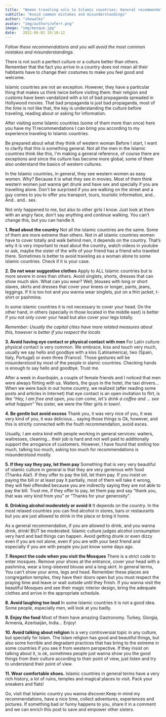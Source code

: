 ```yaml
---
title:  "Women traveling solo to Islamic countries: General recommendations"
subtitle: "Avoid common mistakes and misunderstandings"
author: "shewalks"
avatar: "img/authors/wferr.png"
image: "img/mozque.jpg"
date:   2021-06-02 19:10:12
---
```


*Follow these recommendations and you will avoid the most common mistakes and misunderstandings.*

There is not such a perfect culture or a culture better than others. Remember that the fact you arrive in a country does not mean all their habitants have to change their costumes to make you feel good and welcome. 

Islamic countries are not an exception. However, they have a particular thing that makes us think twice before visiting them: their religion and customs have been vandalized with a  lot of bad propaganda spreaded in Hollywood movies. That bad propaganda is just bad propaganda, most of the time is not like that, the key is understanding the culture before traveling, reading about or asking for information.

After visiting some Islamic countries (some of them more than once) here you have  my 11 recommendations I can bring you according to my experience traveling to Islamic countries.

Be prepared about what they think of western woman
Before I start, I want to clarify that this is something general. Not all the men in the Islamic countries think like this, I'm making a general reference, of course there are exceptions and since the culture has become more global, some of them also understand the basics of western cultures.

In the Islamic countries, in general, they see western women as easy women. Why? Because it is what they see in movies. Most of them think western women just wanna get drunk and have sex and specially if you are travelling alone. Don't be surprised if you are walking on the street and a guy comes to you to offer you transport, tours, touristic information, and.. And.. and.. sex. 

Not only happened to me, but also to other girls I know.  Just look at them with an angry face, don't say anything and continue walking. You can’t change this, but you can handle it.


**1. Read about the country**
Not all the islamic countries are the same. Some of them are more extreme than others. Not in all islamic countries women have to cover totally and walk behind men, it depends on the country. That’s why it is very important to read about the country, watch videos in youtube or ask, maybe the sister of the wife of your friend has a friend who traveled there. Sometimes  Is better to avoid traveling as a woman alone to some islamic countries. Check if it is your case.


**2. Do not wear suggestive clothes**
Apply to ALL Islamic countries but is more severe in ones than others.  Avoid singlets, shorts, dresses that can show much skin. What can you wear? Well, blouses with long or short slaves, skirts and dresses that cover your knees or longer, pants, jeans, leggings. If it is too hot and you wanna wear singlets, put on a thin jacket, t-shirt or pashmina. 

In some islamic countries it is not necessary to cover your head. On the other hand, in others (specially in those located in the middle east) is better if you not only cover your head but also cover your legs totally. 

*Remember: Usually the capital cities have more related measures about this, however is better if you respect the locals*


**3. Avoid having eye contact or physical contact with men**
For Latin culture physical contact is very common. We embrace, kiss and touch very much, usually we say hello and goodbye with a kiss (Latinamerica), two (Spain, Italy, Portugal) or even three (France). Those gestures will be misunderstood by most of the people in slamic countries. Checking hands is enough to say hello and goodbye. Trust me. 

After a week in *Aserbaján*, a couple of female friends and I noticed that men were always flirting with us.  Waiters, the guys in the hotel, the taxi drivers… When we were back in out home country, we realized (after reading some posts and articles in Internet) that eye contact is an open invitation to flirt, is like *“Hey, I am free and open, you can come, let's drink a coffee and … see what happen"* Yes sister, we were the filter girls in town!. 

**4. Be gentle but avoid excess**
Thank you, it was very nice of you, it was very kind of you, it was delicious… saying those things is Ok, however, and this is strictly connected with the fouth recommendation, avoid exces.  

Usually, I am extra kind with people working in general services: waiters, waitresses, cleaning… their job is hard and not well paid to additionally support the arrogance of customers. However, I have found that smiling too much, talking too much, asking too much for recommendations is misunderstood mostly.

**5. If they say they pay, let them pay**
Something that is very very beautiful of islamic culture in general is that they are very generous with food (Thanks Ala!). If they offer to pay the bill, let them pay. If you insist on paying the bill or at least pay it partially, most of them will take it wrong, they will feel offended because you are indirectly saying they are not able to pay the bill. Trust me, if they offer to pay, let them pay and say “thank you, that was very kind from you” or “Thanks for your generosity”.


**6. Drinking alcohol moderately or avoid it**
It depends on the country. In the most relaxed countries you can find alcohol in stores, bars or restaurants but you are just allowed to drink in the place or bring it home.

As a general recommendation, if you are allowed to drink, and you wanna drink, drink! BUT be moderated. Islamic culture judges alcohol consumption very hard and bad things can happen. Avoid getting drunk or even dizzy even if you are not alone, even if you are with your best friend and  especially if you are with people you just know some days ago.


**7. Respect the code when you visit the Mosques**
There is a strict code to enter mosques. Remove your shoes at the entrance, cover your head with a pashmina, wear a long-sleeved blouse and a long skirt. In general terms, You can't show your arms, legs and head.  Remember these places are congregation temples, they have their doors open but you must respect the praying time and leave or wait outside until they finish.
If you wanna visit the beautiful Mosques and see their magic interior design, bring the adequate clothes and arrive in the appropriate schedule.


**8. Avoid laughing too loud**
In some Islamic countries it is not a good idea. Some people, especially men, will look at you badly.


**9. Enjoy the food**
Most of them have amazing Gastronomy. Turkey, Giorgia, Armenia, Azerbaiján, India… Enjoy!


**10. Avoid talking about religion**
Is a very controversial topic in any culture, but specially for Islam. The Islam religion has good and beautiful things, but also some horrible and degradant practices that has bring to the extreme in some countries if you see it from western perspective. If they insist on talking about it, is ok, sometimes people just wanna show you the good things from their culture according to their point of view, just listen and try to understand their point of view.

**11. Wear comfortable shoes.**
Islamic countries in general terms have a very rich history, a lot of ruins, temples and magical places to visit. Pack your sneakers and flats!


Go, visit that Islamic country you wanna discover.Keep in mind my recommendations, have a nice time, collect adventures, experiences and pictures. If something bad or funny happens to you, share it in a comment and we can enrich this post to save and empower other sisters.

